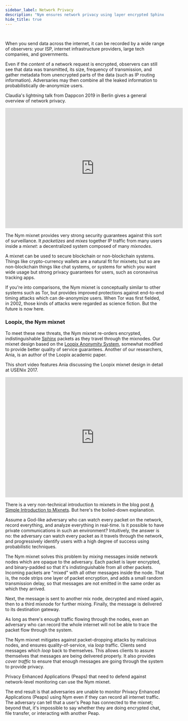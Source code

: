 ```yaml
---
sidebar_label: Network Privacy
description: "Nym ensures network privacy using layer encrypted Sphinx packets and a Loopix mixnet."
hide_title: true 
---
```


<br />

When you send data across the internet, it can be recorded by a wide range of observers: your ISP, internet infrastructure providers, large tech companies, and governments.

Even if the _content_ of a network request is encrypted, observers can still see that data was transmitted, its size, frequency of transmission, and gather metadata from unencrypted parts of the data (such as IP routing information). Adversaries may then combine all the leaked information to probabilistically de-anonymize users.

Claudia's lightning talk from Dappcon 2019 in Berlin gives a general overview of network privacy.

<iframe width="560" height="380" src="https://www.youtube.com/embed/5A378jgYXSc" frameborder="0" allow="accelerometer; autoplay; encrypted-media; gyroscope; picture-in-picture" allowfullscreen></iframe>

The Nym mixnet provides very strong security guarantees against this sort of surveillance. It _packetizes_ and _mixes_ together IP traffic from many users inside a _mixnet_: a decentralized system composed of many _mixnodes_.

A mixnet can be used to secure blockchain or non-blockchain systems. Things like crypto-currency wallets are a natural fit for mixnets; but so are non-blockchain things like chat systems, or systems for which you want wide usage but strong privacy guarantees for users, such as coronavirus tracking apps.

If you're into comparisons, the Nym mixnet is conceptually similar to other systems such as Tor, but provides improved protections against end-to-end timing attacks which can de-anonymize users. When Tor was first fielded, in 2002, those kinds of attacks were regarded as science fiction. But the future is now here.

### Loopix, the Nym mixnet

To meet these new threats, the Nym mixnet re-orders encrypted, indistinguishable [Sphinx](https://cypherpunks.ca/~iang/pubs/Sphinx_Oakland09.pdf) packets as they travel through the mixnodes. Our mixnet design based on the [Loopix Anonymity System](https://arxiv.org/abs/1703.00536), somewhat modified to provide better quality of service guarantees. Another of our researchers, Ania, is an author of the Loopix academic paper.

This short video features Ania discussing the Loopix mixnet design in detail at USENix 2017.

<iframe width="560" height="380" src="https://www.youtube.com/embed/R-yEqLX_UvI" title="YouTube video player" frameborder="0" allow="accelerometer; autoplay; clipboard-write; encrypted-media; gyroscope; picture-in-picture" allowfullscreen></iframe>

There is a very non-technical introduction to mixnets in the blog post [A Simple Introduction to Mixnets](https://medium.com/nymtech/a-simple-introduction-to-mixnets-6783a103d20e). But here's the boiled-down explanation.

Assume a God-like adversary who can watch every packet on the network, record everything, and analyze everything in real-time. Is it possible to have private communications in such an environment? Intuitively, the answer is no: the adversary can watch every packet as it travels through the network, and progressively identify users with a high degree of success using probabilistic techniques.

The Nym mixnet solves this problem by _mixing_ messages inside network nodes which are opaque to the adversary. Each packet is layer encrypted, and binary-padded so that it's indistinguishable from all other packets. Incoming packets are "mixed" with all other messages inside the node. That is, the node strips one layer of packet encryption, and adds a small random transmission delay, so that messages are not emitted in the same order as which they arrived.

Next, the message is sent to another mix node, decrypted and mixed again, then to a third mixnode for further mixing. Finally, the message is delivered to its destination gateway.

As long as there's enough traffic flowing through the nodes, even an adversary who can record the whole internet will not be able to trace the packet flow through the system.

The Nym mixnet mitigates against packet-dropping attacks by malicious nodes, and ensures quality-of-service, via _loop_ traffic. Clients send messages which _loop_ back to themselves. This allows clients to assure themselves that messages are being delivered properly. It also provides _cover traffic_ to ensure that enough messages are going through the system to provide privacy.

Privacy Enhanced Applications (Peaps) that need to defend against network-level monitoring can use the Nym mixnet.

The end result is that adversaries are unable to monitor Privacy Enhanced Applications (Peaps) using Nym even if they can record all internet traffic. The adversary can tell that a user's Peap has connected to the mixnet; beyond that, it's impossible to say whether they are doing encrypted chat, file transfer, or interacting with another Peap.
